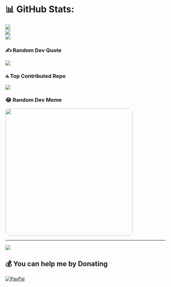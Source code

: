# 📊 GitHub Stats:
![](https://github-readme-stats.vercel.app/api?username=RetrozDev&theme=radical&hide_border=false&include_all_commits=false&count_private=false)<br/>
![](https://github-readme-streak-stats.herokuapp.com/?user=RetrozDev&theme=radical&hide_border=false)<br/>
![](https://github-readme-stats.vercel.app/api/top-langs/?username=RetrozDev&theme=radical&hide_border=false&include_all_commits=false&count_private=false&layout=compact)

### ✍️ Random Dev Quote
![](https://quotes-github-readme.vercel.app/api?type=horizontal&theme=radical)

### 🔝 Top Contributed Repo
![](https://github-contributor-stats.vercel.app/api?username=RetrozDev&limit=5&theme=dracula&combine_all_yearly_contributions=true)

### 😂 Random Dev Meme
<img src='https://randommeme-five.vercel.app/' style="height: 400px; border-radius: 10px "/>

---
[![](https://visitcount.itsvg.in/api?id=RetrozDev&icon=3&color=10)](https://visitcount.itsvg.in)

  ## 💰 You can help me by Donating
  [![PayPal](https://img.shields.io/badge/PayPal-00457C?style=for-the-badge&logo=paypal&logoColor=white)](https://paypal.me/retroz57) 

  
<!-- Proudly created with GPRM ( https://gprm.itsvg.in ) -->
